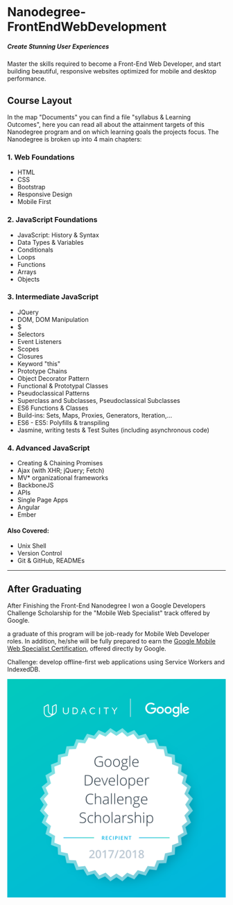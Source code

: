 # Nanodegree-FrontEndWebDevelopment
##### Create Stunning User Experiences
Master the skills required to become a Front-End Web Developer, and start building beautiful, responsive websites optimized for mobile and desktop performance.


## Course Layout

In the map "Documents" you can find a file "syllabus & Learning Outcomes", here you can read all about the attainment targets of this Nanodegree program and on which learning goals the projects focus.
The Nanodegree is broken up into 4 main chapters:


  ### 1. Web Foundations
  - HTML  
  - CSS  
  - Bootstrap  
  - Responsive Design   
  - Mobile First
     
  ### 2. JavaScript Foundations
  - JavaScript: History & Syntax  
  - Data Types & Variables  
  - Conditionals  
  - Loops  
  - Functions  
  - Arrays  
  - Objects

  ### 3. Intermediate JavaScript
  - JQuery
  - DOM, DOM Manipulation
  - $
  - Selectors
  - Event Listeners
  - Scopes
  - Closures
  - Keyword "this"
  - Prototype Chains
  - Object Decorator Pattern
  - Functional & Prototypal Classes
  - Pseudoclassical Patterns
  - Superclass and Subclasses, Pseudoclassical Subclasses
  - ES6 Functions & Classes
  - Build-ins: Sets, Maps, Proxies, Generators, Iteration,...
  - ES6 - ES5: Polyfills & transpiling
  - Jasmine, writing tests & Test Suites (including asynchronous code)
  
  ### 4. Advanced JavaScript
  - Creating & Chaining Promises
  - Ajax (with XHR; jQuery; Fetch)
  - MV* organizational frameworks
  - BackboneJS
  - APIs
  - Single Page Apps
  - Angular
  - Ember


#### Also Covered:
- Unix Shell
- Version Control
- Git & GitHub, READMEs


------------

## After Graduating

After Finishing the Front-End Nanodegree I won a Google Developers Challenge Scholarship for the "Mobile Web Specialist" track offered by Google.

a graduate of this program will be job-ready for Mobile Web Developer roles. In addition, he/she will be fully prepared to earn the [Google Mobile Web Specialist Certification](https://github.com/MarieLynneBlock/GoogleDeveloperChallengeScholarship-MobileWeb), offered directly by Google.

Challenge: develop offline-first web applications using Service Workers and IndexedDB. 

![alt text](https://github.com/MarieLynneBlock/GoogleDeveloperChallengeScholarship-MobileWeb/blob/master/Google-Dev-EMEA-Badge.png)




